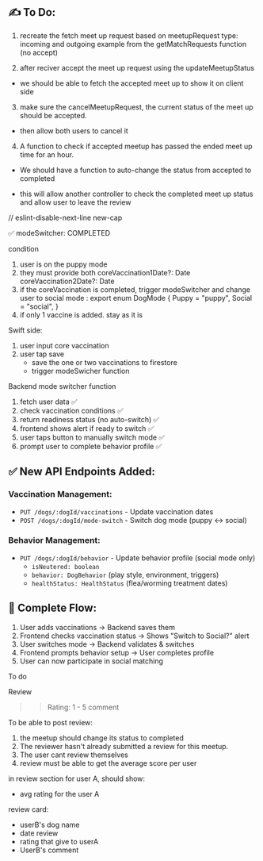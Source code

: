 ## ✍️ To Do:

1. recreate the fetch meet up request based on meetupRequest type: incoming and outgoing
example from the getMatchRequests function (no accept)

2. after reciver accept the meet up request using the updateMeetupStatus
 - we should be able to fetch the accepted meet up to show it on client side

3. make sure the cancelMeetupRequest, the current status of the meet up should be accepted. 
- then allow both users to cancel it

4. A function to check if accepted meetup has passed the ended meet up time for an hour. 
- We should have a function to auto-change the status from accepted to completed 

- this will allow another controller to check the completed meet up status and allow user to leave the review



// eslint-disable-next-line new-cap


✅ modeSwitcher: COMPLETED

condition

1. user is on the puppy mode
2. they must provide both
   coreVaccination1Date?: Date
   coreVaccination2Date?: Date
3. if the coreVaccination is completed, trigger modeSwitcher and change user to social mode : export enum DogMode {
   Puppy = "puppy",
   Social = "social",
   }
4. if only 1 vaccine is added. stay as it is

Swift side:

1. user input core vaccination
2. user tap save
   - save the one or two vaccinations to firestore
   - trigger modeSwicher function

Backend mode switcher function

1. fetch user data ✅
2. check vaccination conditions ✅
3. return readiness status (no auto-switch) ✅
4. frontend shows alert if ready to switch ✅
5. user taps button to manually switch mode ✅
6. prompt user to complete behavior profile ✅

## ✅ New API Endpoints Added:

### Vaccination Management:

- `PUT /dogs/:dogId/vaccinations` - Update vaccination dates
- `POST /dogs/:dogId/mode-switch` - Switch dog mode (puppy ↔ social)

### Behavior Management:

- `PUT /dogs/:dogId/behavior` - Update behavior profile (social mode only)
  - `isNeutered: boolean`
  - `behavior: DogBehavior` (play style, environment, triggers)
  - `healthStatus: HealthStatus` (flea/worming treatment dates)

## 🔄 Complete Flow:

1. User adds vaccinations → Backend saves them
2. Frontend checks vaccination status → Shows "Switch to Social?" alert
3. User switches mode → Backend validates & switches
4. Frontend prompts behavior setup → User completes profile
5. User can now participate in social matching

To do

Review 
>> Rating: 1 - 5 
>> comment

To be able to post review: 
1. the meetup should change its status to completed
2. The reviewer hasn't already submitted a review for this meetup. 
3. The user cant review themselves 
4. review must be able to get the average score per user

in review section for user A, should show:
- avg rating for the  user A

review card: 
- userB's dog name 
- date review
- rating that give to userA
- UserB's comment

